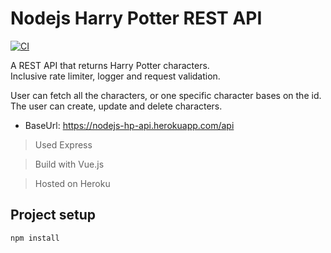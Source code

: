 # Nodejs Harry Potter REST API
[![CI](https://github.com/Thibaux/nodejs_hp_api/actions/workflows/ci.yml/badge.svg)](https://github.com/Thibaux/nodejs_hp_api/actions/workflows/ci.yml)

A REST API that returns Harry Potter characters.\
Inclusive rate limiter, logger and request validation.

User can fetch all the characters, or one specific character bases on the id.
The user can create, update and delete characters.

- BaseUrl: https://nodejs-hp-api.herokuapp.com/api

> Used Express

> Build with Vue.js

> Hosted on Heroku

## Project setup
```
npm install
```

